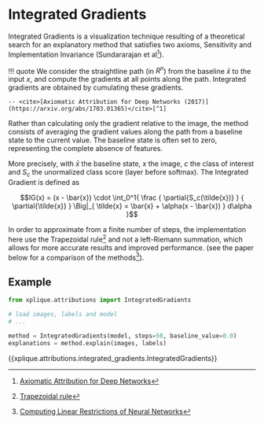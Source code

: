 # Integrated Gradients

Integrated Gradients is a visualization technique resulting of a theoretical search for an 
explanatory method that satisfies two axioms, Sensitivity and Implementation Invariance
(Sundararajan et al[^1]). 

!!! quote
    We consider the straightline path (in $R^n$) from the baseline $\bar{x}$ to the input $x$, and compute the 
    gradients at all points along the path. Integrated gradients are obtained by cumulating these 
    gradients.
    
    -- <cite>[Axiomatic Attribution for Deep Networks (2017)](https://arxiv.org/abs/1703.01365)</cite>[^1]

Rather than calculating only the gradient relative to the image, the method consists of averaging
the gradient values along the path from a baseline state to the current value. The baseline state 
is often set to zero, representing the complete absence of features.

More precisely, with $\bar{x}$ the baseline state, $x$ the image, $c$ the class of interest and
$S_c$ the unormalized class score (layer before softmax). The Integrated Gradient is defined as

$$IG(x) = (x - \bar{x}) \cdot \int_0^1{ \frac { \partial{S_c(\tilde{x})} } { \partial{\tilde{x}} } 
            \Big|_{ \tilde{x} = \bar{x} + \alpha(x - \bar{x}) } d\alpha }$$


In order to approximate from a finite number of steps, the implementation here use the
Trapezoidal rule[^3] and not a left-Riemann summation, which allows for more accurate results 
and improved performance. (see the paper below for a comparison of the methods[^2]).

## Example

```python
from xplique.attributions import IntegratedGradients

# load images, labels and model
# ...

method = IntegratedGradients(model, steps=50, baseline_value=0.0)
explanations = method.explain(images, labels)
```

{{xplique.attributions.integrated_gradients.IntegratedGradients}}

[^1]: [Axiomatic Attribution for Deep Networks](https://arxiv.org/abs/1703.01365)
[^2]: [Computing Linear Restrictions of Neural Networks](https://arxiv.org/abs/1908.06214)
[^3]: [Trapezoidal rule](https://en.wikipedia.org/wiki/Trapezoidal_rule)